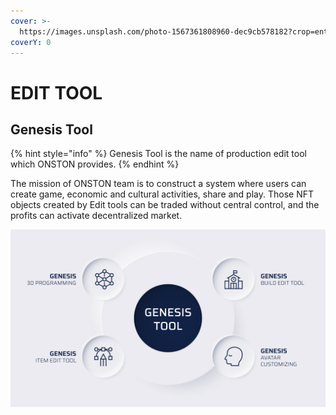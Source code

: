```yaml
---
cover: >-
  https://images.unsplash.com/photo-1567361808960-dec9cb578182?crop=entropy&cs=srgb&fm=jpg&ixid=MnwxOTcwMjR8MHwxfHNlYXJjaHw0fHx0b29sfGVufDB8fHx8MTY0MjYwNTQ2MQ&ixlib=rb-1.2.1&q=85
coverY: 0
---
```


# EDIT TOOL

## Genesis Tool&#x20;

{% hint style="info" %}
Genesis Tool is the name of production edit tool which ONSTON provides.
{% endhint %}



The mission of ONSTON team is to construct a system where users can create game, economic and cultural activities, share and play. Those NFT objects created by Edit tools can be traded without central control, and the profits can activate decentralized market.

![](<../.gitbook/assets/image (10).png>)

